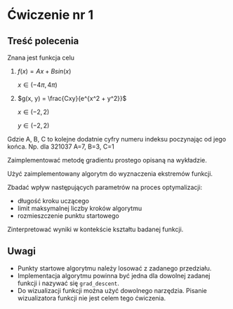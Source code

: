 # Ćwiczenie nr 1

## Treść polecenia

Znana jest funkcja celu

 1. $f(x) = Ax + Bsin(x)$ 
    
    $x \in{(-4\pi, 4\pi)}$
 2. $g(x, y) = \frac{Cxy}{e^{x^2 + y^2}}$
    
    $x \in{(-2, 2)}$
    
    $y \in{(-2, 2)}$

Gdzie A, B, C to kolejne dodatnie cyfry numeru indeksu poczynając od jego końca. Np. dla 321037 A=7, B=3, C=1

Zaimplementować metodę gradientu prostego opisaną na wykładzie.

Użyć zaimplementowany algorytm do wyznaczenia ekstremów funkcji.

Zbadać wpływ następujących parametrów na proces optymalizacji:
 - długość kroku uczącego
 - limit maksymalnej liczby kroków algorytmu
 - rozmieszczenie punktu startowego

Zinterpretować wyniki w kontekście kształtu badanej funkcji. 

## Uwagi

 - Punkty startowe algorytmu należy losować z zadanego przedziału.
 - Implementacja algorytmu powinna być jedna dla dowolnej zadanej funkcji i nazywać się `grad_descent`.
 - Do wizualizacji funkcji można użyć dowolnego narzędzia. Pisanie wizualizatora funkcji nie jest celem tego ćwiczenia.
